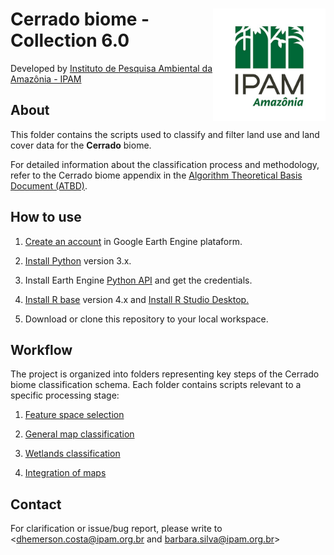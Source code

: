 <div>
    <img src='./2-general-map/www/ipam_logo.jpg' height='auto' width='180' align='right'>
    <h1>Cerrado biome - Collection 6.0</h1>
</div>

Developed by [Instituto de Pesquisa Ambiental da Amazônia - IPAM](https://ipam.org.br/)<br>

## About
This folder contains the scripts used to classify and filter land use and land cover data for the **Cerrado** biome.

For detailed information about the classification process and methodology, refer to the Cerrado biome appendix in the [Algorithm Theoretical Basis Document (ATBD)](https://mapbiomas.org/download-dos-atbds).

## How to use
1. [Create an account](https://signup.earthengine.google.com/) in Google Earth Engine plataform.

2. [Install Python](https://www.python.org/downloads/) version 3.x.

3. Install Earth Engine [Python API](https://developers.google.com/earth-engine/guides/python_install) and get the credentials. 

4. [Install R base](https://cran.r-project.org/bin/) version 4.x and [Install R Studio Desktop.](https://www.rstudio.com/products/rstudio/download/)

5. Download or clone this repository to your local workspace.

## Workflow
The project is organized into folders representing key steps of the Cerrado biome classification schema. Each folder contains scripts relevant to a specific processing stage:

1. [Feature space selection](https://github.com/mapbiomas/brazil-cerrado/tree/main/lulc_30m_landsat/collection_60/1-feature-space)

2. [General map classification](https://github.com/mapbiomas/brazil-cerrado/tree/main/lulc_30m_landsat/collection_60/2-general-map)

3. [Wetlands classification](https://github.com/mapbiomas/brazil-cerrado/tree/main/lulc_30m_landsat/collection_60/3-wetlands)

4. [Integration of maps](https://github.com/mapbiomas/brazil-cerrado/tree/main/lulc_30m_landsat/collection_60/4-integrate-map)

## Contact
For clarification or issue/bug report, please write to <dhemerson.costa@ipam.org.br and barbara.silva@ipam.org.br>
